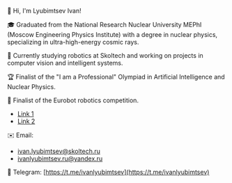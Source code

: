 👋 Hi, I'm Lyubimtsev Ivan!

🎓 Graduated from the National Research Nuclear University MEPhI (Moscow Engineering Physics Institute) with a degree in nuclear physics, specializing in ultra-high-energy cosmic rays.  

🤖 Currently studying robotics at Skoltech and working on projects in computer vision and intelligent systems.  

🏆 Finalist of the "I am a Professional" Olympiad in Artificial Intelligence and Nuclear Physics.  

🤖 Finalist of the Eurobot robotics competition.  
- [Link 1](https://habr.com/ru/articles/836522/)  
- [Link 2](https://habr.com/ru/articles/839368/)  

✉️ Email:  
- ivan.lyubimtsev@skoltech.ru  
- ivanlyubimtsev.ru@yandex.ru

💬 Telegram: [https://t.me/ivanlyubimtsev](https://t.me/ivanlyubimtsev)
